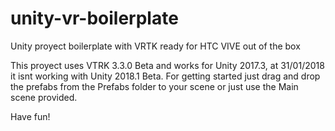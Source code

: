 # unity-vr-boilerplate
Unity proyect boilerplate with VRTK ready for HTC VIVE out of the box

This proyect uses VTRK 3.3.0 Beta and works for Unity 2017.3, at 31/01/2018 it isnt working with Unity 2018.1 Beta.
For getting started just drag and drop the prefabs from the Prefabs folder to your scene or just use the Main scene provided.

Have fun!
